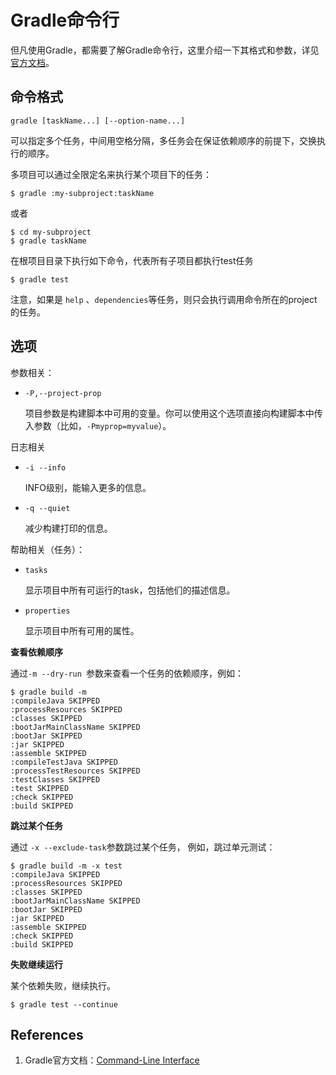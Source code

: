 # Gradle命令行

但凡使用Gradle，都需要了解Gradle命令行，这里介绍一下其格式和参数，详见[官方文档](https://docs.gradle.org/current/userguide/command_line_interface.html)。

## 命令格式

```
gradle [taskName...] [--option-name...]
```

可以指定多个任务，中间用空格分隔，多任务会在保证依赖顺序的前提下，交换执行的顺序。

多项目可以通过全限定名来执行某个项目下的任务：

```
$ gradle :my-subproject:taskName
```

或者

```
$ cd my-subproject
$ gradle taskName
```

在根项目目录下执行如下命令，代表所有子项目都执行test任务

```
$ gradle test
```

注意，如果是 `help` 、`dependencies`等任务，则只会执行调用命令所在的project的任务。

## 选项

参数相关：

- `-P,--project-prop`

  项目参数是构建脚本中可用的变量。你可以使用这个选项直接向构建脚本中传入参数（比如，`-Pmyprop=myvalue`）。

日志相关

- `-i --info`

  INFO级别，能输入更多的信息。

- `-q --quiet`

  减少构建打印的信息。

帮助相关（任务）：

- `tasks`

  显示项目中所有可运行的task，包括他们的描述信息。

- `properties`

  显示项目中所有可用的属性。

**查看依赖顺序**

通过`-m --dry-run `参数来查看一个任务的依赖顺序，例如：

```
$ gradle build -m
:compileJava SKIPPED
:processResources SKIPPED
:classes SKIPPED
:bootJarMainClassName SKIPPED
:bootJar SKIPPED
:jar SKIPPED
:assemble SKIPPED
:compileTestJava SKIPPED
:processTestResources SKIPPED
:testClasses SKIPPED
:test SKIPPED
:check SKIPPED
:build SKIPPED
```

**跳过某个任务**

通过 `-x --exclude-task`参数跳过某个任务， 例如，跳过单元测试：

```
$ gradle build -m -x test
:compileJava SKIPPED
:processResources SKIPPED
:classes SKIPPED
:bootJarMainClassName SKIPPED
:bootJar SKIPPED
:jar SKIPPED
:assemble SKIPPED
:check SKIPPED
:build SKIPPED
```

**失败继续运行**

某个依赖失败，继续执行。

```
$ gradle test --continue
```

## References

1. Gradle官方文档：[Command-Line Interface](https://docs.gradle.org/current/userguide/command_line_interface.html)
